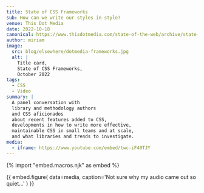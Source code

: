 ```yaml
---
title: State of CSS Frameworks
sub: How can we write our styles in style?
venue: This Dot Media
date: 2022-10-18
canonical: https://www.thisdotmedia.com/state-of-the-web/archive/state-of-css-frameworks-october-2022/
author: miriam
image:
  src: blog/elsewhere/dotmedia-frameworks.jpg
  alt: |
    Title card,
    State of CSS Frameworks,
    October 2022
tags:
  - CSS
  - Video
summary: |
  A panel conversation with
  library and methodology authors
  and CSS aficionados
  about recent features added to CSS,
  developments in how to write more effective,
  maintainable CSS in small teams and at scale,
  and what libraries and trends to investigate.
media:
  - iframe: https://www.youtube.com/embed/twc-iF40TJY
---
```


{% import "embed.macros.njk" as embed %}

{{ embed.figure(
  data=media,
  caption='Not sure why my audio came out so quiet…'
) }}

